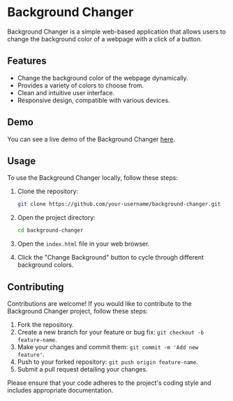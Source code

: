 # Background Changer

Background Changer is a simple web-based application that allows users to change the background color of a webpage with a click of a button.

## Features

- Change the background color of the webpage dynamically.
- Provides a variety of colors to choose from.
- Clean and intuitive user interface.
- Responsive design, compatible with various devices.

## Demo

You can see a live demo of the Background Changer [here](link-to-demo).

## Usage

To use the Background Changer locally, follow these steps:

1. Clone the repository:

    ```bash
    git clone https://github.com/your-username/background-changer.git
    ```

2. Open the project directory:

    ```bash
    cd background-changer
    ```

3. Open the `index.html` file in your web browser.

4. Click the "Change Background" button to cycle through different background colors.

## Contributing

Contributions are welcome! If you would like to contribute to the Background Changer project, follow these steps:

1. Fork the repository.
2. Create a new branch for your feature or bug fix: `git checkout -b feature-name`.
3. Make your changes and commit them: `git commit -m 'Add new feature'`.
4. Push to your forked repository: `git push origin feature-name`.
5. Submit a pull request detailing your changes.

Please ensure that your code adheres to the project's coding style and includes appropriate documentation.

